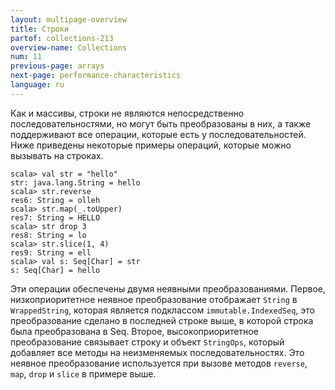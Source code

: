 ```yaml
---
layout: multipage-overview
title: Строки
partof: collections-213
overview-name: Collections
num: 11
previous-page: arrays
next-page: performance-characteristics
language: ru
---
```


Как и массивы, строки не являются непосредственно последовательностями, но могут быть преобразованы в них, а также поддерживают все операции, которые есть у последовательностей. Ниже приведены некоторые примеры операций, которые можно вызывать на строках.

    scala> val str = "hello"
    str: java.lang.String = hello
    scala> str.reverse
    res6: String = olleh
    scala> str.map(_.toUpper)
    res7: String = HELLO
    scala> str drop 3
    res8: String = lo
    scala> str.slice(1, 4)
    res9: String = ell
    scala> val s: Seq[Char] = str
    s: Seq[Char] = hello

Эти операции обеспечены двумя неявными преобразованиями. Первое, низкоприоритетное неявное преобразование отображает `String` в `WrappedString`, которая является подклассом `immutable.IndexedSeq`, это преобразование сделано в последней строке выше, в которой строка была преобразована в Seq. Второе, высокоприоритетное преобразование связывает строку и объект `StringOps`, который добавляет все методы на неизменяемых последовательностях. Это неявное преобразование используется при вызове методов `reverse`, `map`, `drop` и `slice` в примере выше.
